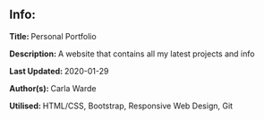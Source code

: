 <h2>Info:</h2>
<p><b>Title: </b>Personal Portfolio</p>
<p><b>Description: </b>A website that contains all my latest projects and info</p>
<p><b>Last Updated: </b>2020-01-29</p>
<p><b>Author(s): </b>Carla Warde</p>
<p><b>Utilised: </b>HTML/CSS, Bootstrap, Responsive Web Design, Git</p>
